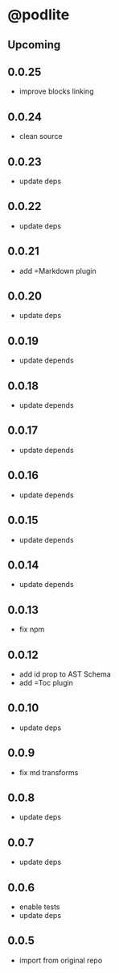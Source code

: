 # @podlite

## Upcoming
## 0.0.25
- improve blocks linking
## 0.0.24
- clean source
## 0.0.23
- update deps
## 0.0.22
- update deps
## 0.0.21
- add =Markdown plugin
## 0.0.20
- update deps
## 0.0.19
- update depends
## 0.0.18
- update depends
## 0.0.17
- update depends
## 0.0.16
- update depends
## 0.0.15
- update depends
## 0.0.14
- update depends
## 0.0.13
- fix npm
## 0.0.12
- add id prop to AST Schema
- add =Toc plugin
## 0.0.10
- update deps
## 0.0.9
- fix md transforms
## 0.0.8
- update deps

## 0.0.7
- update deps

## 0.0.6
- enable tests
- update deps

## 0.0.5
- import from original repo